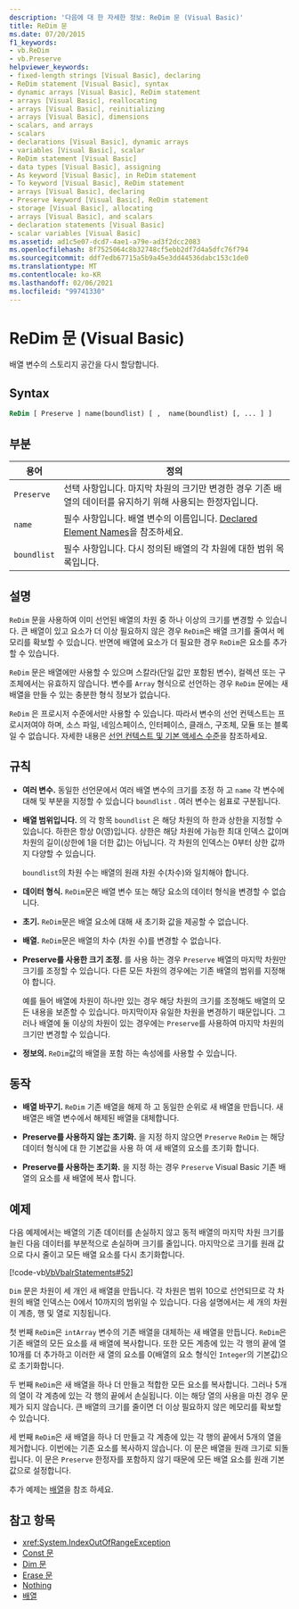 ```yaml
---
description: '다음에 대 한 자세한 정보: ReDim 문 (Visual Basic)'
title: ReDim 문
ms.date: 07/20/2015
f1_keywords:
- vb.ReDim
- vb.Preserve
helpviewer_keywords:
- fixed-length strings [Visual Basic], declaring
- ReDim statement [Visual Basic], syntax
- dynamic arrays [Visual Basic], ReDim statement
- arrays [Visual Basic], reallocating
- arrays [Visual Basic], reinitializing
- arrays [Visual Basic], dimensions
- scalars, and arrays
- scalars
- declarations [Visual Basic], dynamic arrays
- variables [Visual Basic], scalar
- ReDim statement [Visual Basic]
- data types [Visual Basic], assigning
- As keyword [Visual Basic], in ReDim statement
- To keyword [Visual Basic], ReDim statement
- arrays [Visual Basic], declaring
- Preserve keyword [Visual Basic], ReDim statement
- storage [Visual Basic], allocating
- arrays [Visual Basic], and scalars
- declaration statements [Visual Basic]
- scalar variables [Visual Basic]
ms.assetid: ad1c5e07-dcd7-4ae1-a79e-ad3f2dcc2083
ms.openlocfilehash: 8f7525064c8b32748cf5ebb2df7d4a5dfc76f794
ms.sourcegitcommit: ddf7edb67715a5b9a45e3dd44536dabc153c1de0
ms.translationtype: MT
ms.contentlocale: ko-KR
ms.lasthandoff: 02/06/2021
ms.locfileid: "99741330"
---
```

# <a name="redim-statement-visual-basic"></a>ReDim 문 (Visual Basic)

배열 변수의 스토리지 공간을 다시 할당합니다.  
  
## <a name="syntax"></a>Syntax  
  
```vb  
ReDim [ Preserve ] name(boundlist) [ ,  name(boundlist) [, ... ] ]  
```  
  
## <a name="parts"></a>부분  
  
|용어|정의|  
|----------|----------------|  
|`Preserve`|선택 사항입니다. 마지막 차원의 크기만 변경한 경우 기존 배열의 데이터를 유지하기 위해 사용되는 한정자입니다.|  
|`name`|필수 사항입니다. 배열 변수의 이름입니다. [Declared Element Names](../../programming-guide/language-features/declared-elements/declared-element-names.md)을 참조하세요.|  
|`boundlist`|필수 사항입니다. 다시 정의된 배열의 각 차원에 대한 범위 목록입니다.|  
  
## <a name="remarks"></a>설명  

 `ReDim` 문을 사용하여 이미 선언된 배열의 차원 중 하나 이상의 크기를 변경할 수 있습니다. 큰 배열이 있고 요소가 더 이상 필요하지 않은 경우 `ReDim`은 배열 크기를 줄여서 메모리를 확보할 수 있습니다. 반면에 배열에 요소가 더 필요한 경우 `ReDim`은 요소를 추가할 수 있습니다.  
  
 `ReDim` 문은 배열에만 사용할 수 있으며 스칼라(단일 값만 포함된 변수), 컬렉션 또는 구조체에서는 유효하지 않습니다. 변수를 `Array` 형식으로 선언하는 경우 `ReDim` 문에는 새 배열을 만들 수 있는 충분한 형식 정보가 없습니다.  
  
 `ReDim` 은 프로시저 수준에서만 사용할 수 있습니다. 따라서 변수의 선언 컨텍스트는 프로시저여야 하며, 소스 파일, 네임스페이스, 인터페이스, 클래스, 구조체, 모듈 또는 블록일 수 없습니다. 자세한 내용은 [선언 컨텍스트 및 기본 액세스 수준](declaration-contexts-and-default-access-levels.md)을 참조하세요.  
  
## <a name="rules"></a>규칙  
  
- **여러 변수.** 동일한 선언문에서 여러 배열 변수의 크기를 조정 하 고 `name` 각 변수에 대해 및 부분을 지정할 수 있습니다 `boundlist` . 여러 변수는 쉼표로 구분됩니다.  
  
- **배열 범위입니다.** 의 각 항목 `boundlist` 은 해당 차원의 하 한과 상한을 지정할 수 있습니다. 하한은 항상 0(영)입니다. 상한은 해당 차원에 가능한 최대 인덱스 값이며 차원의 길이(상한에 1을 더한 값)는 아닙니다. 각 차원의 인덱스는 0부터 상한 값까지 다양할 수 있습니다.  
  
     `boundlist`의 차원 수는 배열의 원래 차원 수(차수)와 일치해야 합니다.  
  
- **데이터 형식.** `ReDim`문은 배열 변수 또는 해당 요소의 데이터 형식을 변경할 수 없습니다.  
  
- **초기.** `ReDim`문은 배열 요소에 대해 새 초기화 값을 제공할 수 없습니다.  
  
- **배열.** `ReDim`문은 배열의 차수 (차원 수)를 변경할 수 없습니다.  
  
- **Preserve를 사용한 크기 조정.** 를 사용 하는 경우 `Preserve` 배열의 마지막 차원만 크기를 조정할 수 있습니다. 다른 모든 차원의 경우에는 기존 배열의 범위를 지정해야 합니다.  
  
     예를 들어 배열에 차원이 하나만 있는 경우 해당 차원의 크기를 조정해도 배열의 모든 내용을 보존할 수 있습니다. 마지막이자 유일한 차원을 변경하기 때문입니다. 그러나 배열에 둘 이상의 차원이 있는 경우에는 `Preserve`를 사용하여 마지막 차원의 크기만 변경할 수 있습니다.  
  
- **정보의.** `ReDim`값의 배열을 포함 하는 속성에를 사용할 수 있습니다.  
  
## <a name="behavior"></a>동작  
  
- **배열 바꾸기.** `ReDim` 기존 배열을 해제 하 고 동일한 순위로 새 배열을 만듭니다. 새 배열은 배열 변수에서 해제된 배열을 대체합니다.  
  
- **Preserve를 사용하지 않는 초기화.** 을 지정 하지 않으면 `Preserve` `ReDim` 는 해당 데이터 형식에 대 한 기본값을 사용 하 여 새 배열의 요소를 초기화 합니다.  
  
- **Preserve를 사용하는 초기화.** 을 지정 하는 경우 `Preserve` Visual Basic 기존 배열의 요소를 새 배열에 복사 합니다.  
  
## <a name="example"></a>예제  

 다음 예제에서는 배열의 기존 데이터를 손실하지 않고 동적 배열의 마지막 차원 크기를 늘린 다음 데이터를 부분적으로 손실하며 크기를 줄입니다. 마지막으로 크기를 원래 값으로 다시 줄이고 모든 배열 요소를 다시 초기화합니다.  
  
 [!code-vb[VbVbalrStatements#52](~/samples/snippets/visualbasic/VS_Snippets_VBCSharp/VbVbalrStatements/VB/Class1.vb#52)]  
  
 `Dim` 문은 차원이 세 개인 새 배열을 만듭니다. 각 차원은 범위 10으로 선언되므로 각 차원의 배열 인덱스는 0에서 10까지의 범위일 수 있습니다. 다음 설명에서는 세 개의 차원이 계층, 행 및 열로 지칭됩니다.  
  
 첫 번째 `ReDim`은 `intArray` 변수의 기존 배열을 대체하는 새 배열을 만듭니다. `ReDim`은 기존 배열의 모든 요소를 새 배열에 복사합니다. 또한 모든 계층에 있는 각 행의 끝에 열 10개를 더 추가하고 이러한 새 열의 요소를 0(배열의 요소 형식인 `Integer`의 기본값)으로 초기화합니다.  
  
 두 번째 `ReDim`은 새 배열을 하나 더 만들고 적합한 모든 요소를 복사합니다. 그러나 5개의 열이 각 계층에 있는 각 행의 끝에서 손실됩니다. 이는 해당 열의 사용을 마친 경우 문제가 되지 않습니다. 큰 배열의 크기를 줄이면 더 이상 필요하지 않은 메모리를 확보할 수 있습니다.  
  
 세 번째 `ReDim`은 새 배열을 하나 더 만들고 각 계층에 있는 각 행의 끝에서 5개의 열을 제거합니다. 이번에는 기존 요소를 복사하지 않습니다. 이 문은 배열을 원래 크기로 되돌립니다. 이 문은 `Preserve` 한정자를 포함하지 않기 때문에 모든 배열 요소를 원래 기본값으로 설정합니다.  
  
 추가 예제는 [배열](../../programming-guide/language-features/arrays/index.md)을 참조 하세요.  
  
## <a name="see-also"></a>참고 항목

- <xref:System.IndexOutOfRangeException>
- [Const 문](const-statement.md)
- [Dim 문](dim-statement.md)
- [Erase 문](erase-statement.md)
- [Nothing](../nothing.md)
- [배열](../../programming-guide/language-features/arrays/index.md)
